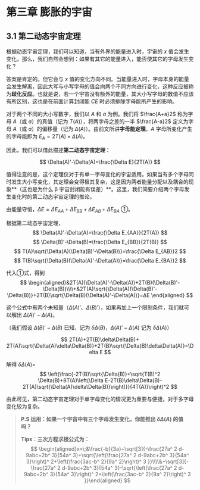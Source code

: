 # 第三章 膨胀的宇宙
## 3.1 第二动态宇宙定理
根据动态宇宙定理，我们可以知道，当有外界的能量进入时，宇宙的 $x$ 值会发生变化，那么，我们自然会想到：如果有其它的能量进入，能否使其它的字母发生变化？

答案是肯定的。但它会与 $x$ 值的变化方向不同。当能量进入时，字母本身的能量会发生解离，因此大写与小写字母的值会向两个不同方向进行变化，这种反应被称为**歧化反应**。也就是说，若一个宇宙没有额外的能量，其大小写字母的数值不应该有所区别，这也是在前面计算封闭能 $CE$ 时必须排除字母能所产生的影响。

对于两个不同的大小写数字，我们以 $A$ 和 $a$ 为例。我们将 $\frac{A+a}2$ 称为字母 $A$（或 $a$）的真值（记为 $T(A)$），将两字母之差的一半 $\frac{A-a}2$ 定义为字母 $A$（或 $a$）的偏移量（记为 $\Delta(A)$）。由前文所讲**字母能定理**，$A$ 字母所变化产生的字母能即为 $E_A=2T(A)\times\Delta(A)$。

因此，我们可以借此描述**第二动态宇宙定理**：

$$
\Delta(A)'-\Delta(A)=\frac{\Delta E}{2T(A)}
$$

值得注意的是，这个定理仅对于有单一字母变化的宇宙适用。如果当有多个字母同时发生大小写变化，其定理会变得极其复杂，这是因为两者能量分配以及耦合的现象**（这也是为什么 β 宇宙封闭能有误差）**。这里，我们简要介绍两个字母发生变化时的第二动态宇宙定理的推论。

由能量守恒，$\Delta E=\Delta E_{AA}+\Delta E_{BB}+\Delta E_{AB}+\Delta E_{BA}$ ①。

根据第二动态宇宙定理，
$$
\Delta(A)'-\Delta(A)=\frac{\Delta E_{AA}}{2T(A)}
$$
$$
\Delta(B)'-\Delta(B)=\frac{\Delta E_{BB}}{2T(B)}
$$
$$
T(A)\sqrt{\Delta(A)(\Delta(B)'-\Delta(B))}=\frac{\Delta E_{AB}}2
$$
$$
T(B)\sqrt{\Delta(B)(\Delta(A)'-\Delta(A))}=\frac{\Delta E_{BA}}2
$$

代入①式，得到
$$
\begin{aligned}&2T(A)(\Delta(A)'-\Delta(A))+2T(B)(\Delta(B)'-\Delta(B))\\\\+&2T(A)\sqrt{\Delta(A)(\Delta(B)'-\Delta(B))}+2T(B)\sqrt{\Delta(B)(\Delta(A)'-\Delta(A))}=ΔE
\end{aligned}
$$

这个公式中有两个未知量（$\Delta(A)'$、$\Delta(B)'$），如果再加上一个限制条件，我们就可以解出 $\Delta(A)'-\Delta(A)$。

（我们假设 $\Delta(B)'-\Delta(B)$ 已知，记为 $\delta\Delta(B)$，$\Delta(A)'-\Delta(A)$ 记为 $\delta\Delta(A)$）

$$
2T(A)+2T(B)\delta\Delta(B)+ 2T(A)\sqrt{\Delta(A)\delta\Delta(B)}+2T(B)\sqrt{\Delta(B)\delta\Delta(A)}=\Delta E
$$

解得 $\delta\Delta(A)=$
$$
\left(\frac{-2T(B)\sqrt{\Delta(B)}+\sqrt{T(B)^2 \Delta(B)+8T(A)\left(\Delta E-2T(B)\delta\Delta(B)- 2T(A)\sqrt{\Delta(A)\delta\Delta(B)}\right)}}{4T(A)}\right)^2
$$

由此可见，第二动态宇宙定理对于单字母变化的情况更为重要与便捷，对于多字母变化较为复杂。

> **P.S 运用：如果一个宇宙中有三个字母发生变化，你能推出 $\delta\Delta(A)$ 的值吗？**
>
> **Tips：三次方程求根公式为：**
> $$
> \begin{aligned}x=\;&\frac{-b}{3a}+\sqrt[3]{-\frac{27a^ 2 d-9abc+2b^ 3}{54a^ 3}+\sqrt{\left(\frac{27a^ 2 d-9abc+2b^ 3}{54a^ 3}\right)^ 2+\left(\frac{3ac-b^ 2}{9a^ 2}\right)^ 3 }}\\\\&+\sqrt[3]{-\frac{27a^ 2 d-9abc+2b^ 3}{54a^ 3}-\sqrt{\left(\frac{27a^ 2 d-9abc+2b^ 3}{54a^ 3}\right)^ 2+\left(\frac{3ac-b^ 2}{9a^ 2}\right)^ 3 }}\end{aligned}
> $$

